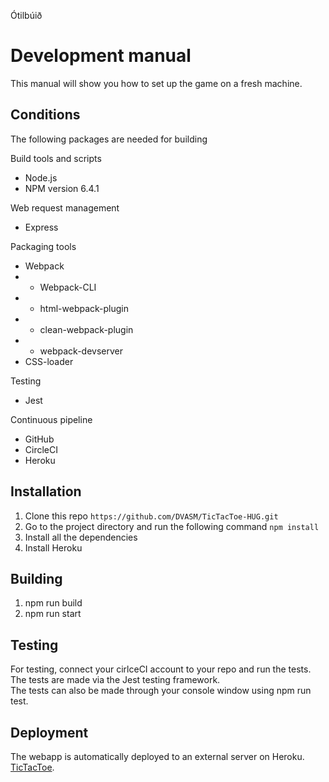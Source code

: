 Ótilbúið  


Development manual
========
This manual will show you how to set up the game on a fresh machine.

## Conditions
The following packages are needed for building

Build tools and scripts
* Node.js
* NPM version 6.4.1

Web request management
* Express

Packaging tools
* Webpack
* * Webpack-CLI
* * html-webpack-plugin
* * clean-webpack-plugin
* * webpack-devserver
* CSS-loader

Testing
* Jest

Continuous pipeline
* GitHub
* CircleCI
* Heroku

## Installation
1. Clone this repo `https://github.com/DVASM/TicTacToe-HUG.git`  
2. Go to the project directory and run the following command `npm install`
3. Install all the dependencies
4. Install Heroku

## Building
1. npm run build
2. npm run start

## Testing
For testing, connect your cirlceCI account to your repo and run the tests.  
The tests are made via the Jest testing framework.  
The tests can also be made through your console window using npm run test.

## Deployment
The webapp is automatically deployed to an external server on Heroku.  
[TicTacToe][heroku].

  [heroku]: https://motherfuckingwebsite.com/
